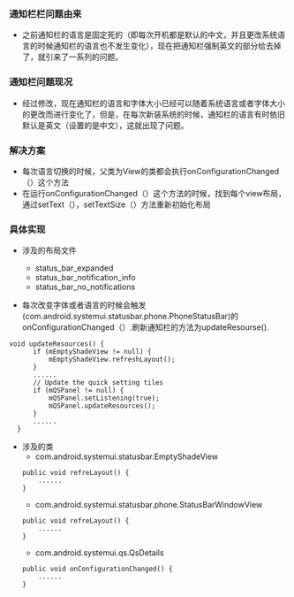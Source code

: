 ### 通知栏栏问题由来
  - 之前通知栏的语言是固定死的（即每次开机都是默认的中文，并且更改系统语言的时候通知栏的语言也不发生变化），现在把通知栏强制英文的部分给去掉了，就引来了一系列的问题。
### 通知栏问题现况
  - 经过修改，现在通知栏的语言和字体大小已经可以随着系统语言或者字体大小的更改而进行变化了，但是，在每次新装系统的时候，通知栏的语言有时依旧默认是英文（设置的是中文），这就出现了问题。
### 解决方案
  - 每次语言切换的时候，父类为View的类都会执行onConfigurationChanged（）这个方法
  - 在运行onConfigurationChanged（）这个方法的时候，找到每个view布局，通过setText（），setTextSize（）方法重新初始化布局
### 具体实现
  - 涉及的布局文件
    - status_bar_expanded
    - status_bar_notification_info
    - status_bar_no_notifications
    
  - 每次改变字体或者语言的时候会触发(com.android.systemui.statusbar.phone.PhoneStatusBar)的onConfigurationChanged（）.刷新通知栏的方法为updateResourse().
  ```
  void updateResources() {
        if (mEmptyShadeView != null) {
            mEmptyShadeView.refreshLayout();
        }
        ......
        // Update the quick setting tiles
        if (mQSPanel != null) {
            mQSPanel.setListening(true);
            mQSPanel.updateResources();
        }
        ......
    }
  ```
  - 涉及的类
    - com.android.systemui.statusbar.EmptyShadeView
    ```
    public void refreLayout() {
        ......
    }
    ```
    - com.android.systemui.statusbar.phone.StatusBarWindowView
    ```
    public void refreLayout() {
        ......
    }
    ```
    - com.android.systemui.qs.QsDetails
    ```
    public void onConfigurationChanged() {
        ......
    }
    ```
  
  
  
  
  
  
  
  
  
  
  
  
  
  
  
  
